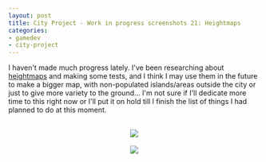 ```yaml
---
layout: post
title: City Project - Work in progress screenshots 21: Heightmaps
categories:
- gamedev
- city-project
---
```


I haven't made much progress lately. I've been researching about <a href="http://en.wikipedia.org/wiki/Heightmap">heightmaps</a> and making some tests, and I think I may use them in the future to make a bigger map, with non-populated islands/areas outside the city or just to give more variety to the ground... I'm not sure if I'll dedicate more time to this right now or I'll put it on hold till I finish the list of things I had planned to do at this moment.<br /><br /><div class="separator" style="clear: both; text-align: center;"><img border="0" src="http://1.bp.blogspot.com/-MP3El9Wnc3k/Tp62uOwoM2I/AAAAAAAAAMM/9_k5wYy_0tc/s1600/blog.binarynonsense.com_20111019_1.jpg" /></div><br /><div class="separator" style="clear: both; text-align: center;"><img border="0" src="http://1.bp.blogspot.com/-4gIFEMAQtog/Tp62p9B9AnI/AAAAAAAAAMA/90PTxBGHM7Y/s1600/blog.binarynonsense.com_20111019_2.jpg" /></div>